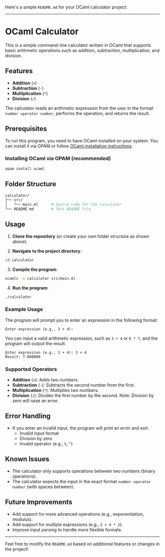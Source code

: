 Here's a simple `README.md` for your OCaml calculator project:

---

# OCaml Calculator

This is a simple command-line calculator written in OCaml that supports basic arithmetic operations such as addition, subtraction, multiplication, and division.

## Features

- **Addition** (`+`)
- **Subtraction** (`-`)
- **Multiplication** (`*`)
- **Division** (`/`)

The calculator reads an arithmetic expression from the user in the format `number operator number`, performs the operation, and returns the result.

## Prerequisites

To run this program, you need to have OCaml installed on your system. You can install it via OPAM or follow [OCaml installation instructions](https://ocaml.org/docs/install).

### Installing OCaml via OPAM (recommended)

```bash
opam install ocaml
```

## Folder Structure

```bash
calculator/
├── src/
│   └── main.ml      # Source code for the calculator
└── README.md        # This README file
```

## Usage

1. **Clone the repository** (or create your own folder structure as shown above).

2. **Navigate to the project directory**:

```bash
cd calculator
```

3. **Compile the program**:

```bash
ocamlc -o calculator src/main.ml
```

4. **Run the program**:

```bash
./calculator
```

### Example Usage

The program will prompt you to enter an expression in the following format:

```
Enter expression (e.g., 3 + 4):
```

You can input a valid arithmetic expression, such as `3 + 4` or `6 * 7`, and the program will output the result.

```
Enter expression (e.g., 3 + 4): 3 + 4
Result: 7.000000
```

### Supported Operators

- **Addition** (`+`): Adds two numbers.
- **Subtraction** (`-`): Subtracts the second number from the first.
- **Multiplication** (`*`): Multiplies two numbers.
- **Division** (`/`): Divides the first number by the second. Note: Division by zero will raise an error.

## Error Handling

- If you enter an invalid input, the program will print an error and exit:
  - Invalid input format
  - Division by zero
  - Invalid operator (e.g., `%`, `^`)

## Known Issues

- The calculator only supports operations between two numbers (binary operations).
- The calculator expects the input in the exact format `number operator number` (with spaces between).

## Future Improvements

- Add support for more advanced operations (e.g., exponentiation, modulus).
- Add support for multiple expressions (e.g., `3 + 4 * 2`).
- Improve input parsing to handle more flexible formats.

---

Feel free to modify the `README.md` based on additional features or changes in the project!